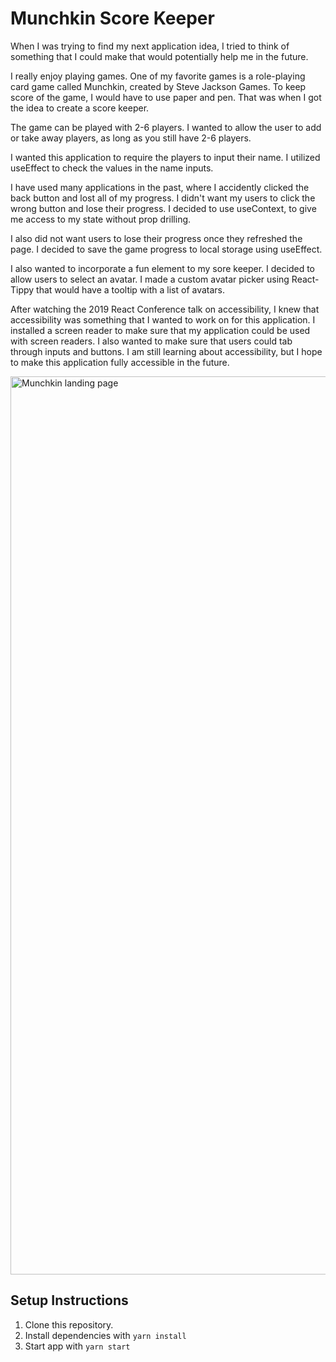 # Munchkin Score Keeper

When I was trying to find my next application idea, I tried to think of something that I could make that would potentially help me in the future.

I really enjoy playing games. One of my favorite games is a role-playing card game called Munchkin, created by Steve Jackson Games. To keep score of the game, I would have to use paper and pen. That was when I got the idea to create a score keeper.

The game can be played with 2-6 players. I wanted to allow the user to add or take away players, as long as you still have 2-6 players.

I wanted this application to require the players to input their name. I utilized useEffect to check the values in the name inputs.

I have used many applications in the past, where I accidently clicked the back button and lost all of my progress. I didn't want my users to click the wrong button and lose their progress. I decided to use useContext, to give me access to my state without prop drilling.

I also did not want users to lose their progress once they refreshed the page. I decided to save the game progress to local storage using useEffect.

I also wanted to incorporate a fun element to my sore keeper. I decided to allow users to select an avatar. I made a custom avatar picker using React-Tippy that would have a tooltip with a list of avatars.

After watching the 2019 React Conference talk on accessibility, I knew that accessibility was something that I wanted to work on for this application. I installed a screen reader to make sure that my application could be used with screen readers. I also wanted to make sure that users could tab through inputs and buttons. I am still learning about accessibility, but I hope to make this application fully accessible in the future.

<img width="1437" alt="Munchkin landing page" src="https://user-images.githubusercontent.com/54158919/70554186-4c4b0d80-1b42-11ea-8e4e-5ffe96791114.png">

## Setup Instructions

1. Clone this repository.
2. Install dependencies with `yarn install`
3. Start app with `yarn start`
